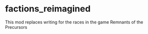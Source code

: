 # factions_reimagined
This mod replaces writing for the races in the game Remnants of the Precursors
